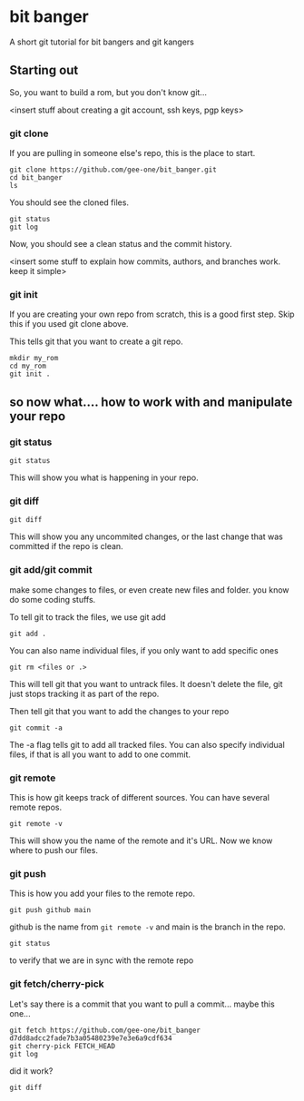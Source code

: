 # bit banger
A short git tutorial for bit bangers and git kangers


## Starting out
So, you want to build a rom, but you don't know git...

<insert stuff about creating a git account, ssh keys, pgp keys>


### git clone
If you are pulling in someone else's repo, this is the place to start.
```
git clone https://github.com/gee-one/bit_banger.git
cd bit_banger
ls
```
You should see the cloned files.


```
git status
git log
```
Now, you should see a clean status and the commit history.

<insert some stuff to explain how commits, authors, and branches work.  keep it simple>

### git init
If you are creating your own repo from scratch, this is a good first step.  Skip this if you used git clone above.

This tells git that you want to create a git repo.

```
mkdir my_rom
cd my_rom
git init .
```

## so now what....  how to work with and manipulate your repo

### git status
```
git status
```
This will show you what is happening in your repo.


### git diff
```
git diff
```
This will show you any uncommited changes, or the last change that was committed if the repo is clean.


### git add/git commit

make some changes to files, or even create new files and folder.  you know do some coding stuffs.

To tell git to track the files, we use git add
```
git add .
```
You can also name individual files, if you only want to add specific ones

```
git rm <files or .>
```
This will tell git that you want to untrack files.  It doesn't delete the file, git just stops tracking it as part of the repo.


Then tell git that you want to add the changes to your repo

```
git commit -a
```
The -a flag tells git to add all tracked files.  You can also specify individual files, if that is all you want to add to one commit.


### git remote
This is how git keeps track of different sources.  You can have several remote repos.
```
git remote -v
```
This will show you the name of the remote and it's URL.  Now we know where to push our files.

### git push
This is how you add your files to the remote repo.

```
git push github main
```
github is the name from `git remote -v` and main is the branch in the repo.


```
git status
```
to verify that we are in sync with the remote repo


### git fetch/cherry-pick
Let's say there is a commit that you want to pull a commit... maybe this one...

```
git fetch https://github.com/gee-one/bit_banger d7dd8adcc2fade7b3a05480239e7e3e6a9cdf634
git cherry-pick FETCH_HEAD
git log
```
did it work?
```
git diff
```
